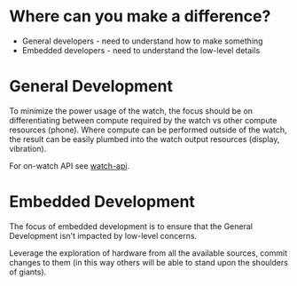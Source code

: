 Where can you make a difference?
================================================================================
* General developers - need to understand how to make something
* Embedded developers - need to understand the low-level details

General Development
================================================================================
To minimize the power usage of the watch, the focus should be on differentiating
between compute required by the watch vs other compute resources (phone). Where
compute can be performed outside of the watch, the result can be easily plumbed
into the watch output resources (display, vibration).

For on-watch API see [watch-api](watch-api.md).

Embedded Development
================================================================================
The focus of embedded development is to ensure that the General Development
isn't impacted by low-level concerns.

Leverage the exploration of hardware from all the available sources, commit
changes to them (in this way others will be able to stand upon the shoulders
of giants).
